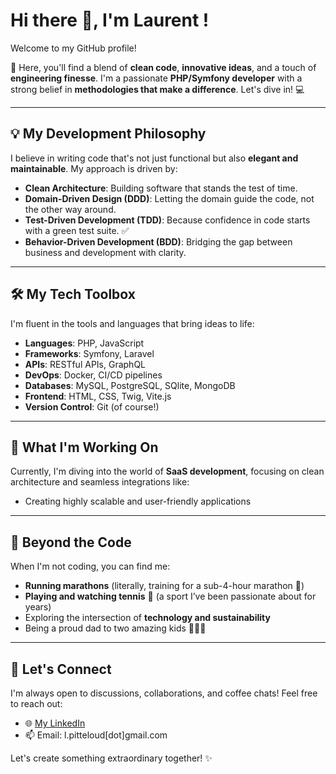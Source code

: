 # Hi there 👋, I'm Laurent !

Welcome to my GitHub profile! 

🚀 Here, you'll find a blend of **clean code**, **innovative ideas**, and a touch of **engineering finesse**. I'm a passionate **PHP/Symfony developer** with a strong belief in **methodologies that make a difference**. Let's dive in! 💻

---

## 💡 My Development Philosophy
I believe in writing code that's not just functional but also **elegant and maintainable**. My approach is driven by:

- **Clean Architecture**: Building software that stands the test of time.
- **Domain-Driven Design (DDD)**: Letting the domain guide the code, not the other way around.
- **Test-Driven Development (TDD)**: Because confidence in code starts with a green test suite. ✅
- **Behavior-Driven Development (BDD)**: Bridging the gap between business and development with clarity.

---

## 🛠️ My Tech Toolbox
I'm fluent in the tools and languages that bring ideas to life:

- **Languages**: PHP, JavaScript
- **Frameworks**: Symfony, Laravel
- **APIs**: RESTful APIs, GraphQL
- **DevOps**: Docker, CI/CD pipelines
- **Databases**: MySQL, PostgreSQL, SQlite, MongoDB
- **Frontend**: HTML, CSS, Twig, Vite.js
- **Version Control**: Git (of course!)

---

## 🌱 What I'm Working On
Currently, I'm diving into the world of **SaaS development**, focusing on clean architecture and seamless integrations like:
- Creating highly scalable and user-friendly applications

---

## 🏃 Beyond the Code
When I'm not coding, you can find me:

- **Running marathons** (literally, training for a sub-4-hour marathon 🏅)
- **Playing and watching tennis** 🎾 (a sport I’ve been passionate about for years)
- Exploring the intersection of **technology and sustainability**
- Being a proud dad to two amazing kids 👨‍👧‍👦

---

## 🤝 Let's Connect
I'm always open to discussions, collaborations, and coffee chats! Feel free to reach out:

- 🌐 [My LinkedIn](https://www.linkedin.com/in/laurent-pitteloud-70240b30/)
- 📫 Email: l.pitteloud[dot]gmail.com

Let's create something extraordinary together! ✨
